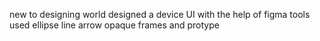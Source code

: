 new to designing world designed a device UI with the help of figma
tools used ellipse line arrow opaque frames and protype
